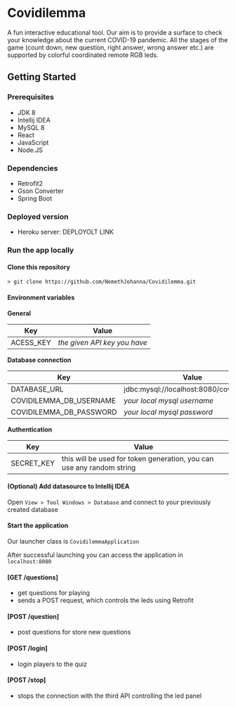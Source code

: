 # Covidilemma

A fun interactive educational tool. 
Our aim is to provide a surface to check your knowledge about the current COVID-19 pandemic.
All the stages of the game (count down, new question, right answer, wrong answer etc.) are supported by colorful coordinated remote RGB leds.

## Getting Started

### Prerequisites

 * JDK 8
 * Intellij IDEA
 * MySQL 8
 * React
 * JavaScript
 * Node.JS
 
 ### Dependencies
 
  * Retrofit2
  * Gson Converter
  * Spring Boot	
  
 ### Deployed version
  
  - Heroku server: DEPLOYOLT LINK
 
 
### Run the app locally

#### Clone this repository

```
> git clone https://github.com/NemethJohanna/Covidilemma.git
```
 
#### Environment variables

**General**
 
| Key | Value |
| --- | ----- | 
|ACESS_KEY | *the given API key you have* |

**Database connection**

| Key | Value |
| --- | ----- |
|DATABASE_URL | jdbc:mysql://localhost:8080/covidilemma|
|COVIDILEMMA_DB_USERNAME | *your local mysql username* |
|COVIDILEMMA_DB_PASSWORD | *your local mysql password* |

**Authentication**

| Key | Value |
| --- | ----- | 
|SECRET_KEY | this will be used for token generation, you can use any random string |
 

#### (Optional) Add datasource to Intellij IDEA

Open `View > Tool Windows > Database` and connect to your previously created database

#### Start the application

Our launcher class is `CovidilemmaApplication`

After successful launching you can access the application in `localhost:8080`

#### [GET /questions]
- get questions for playing
- sends a POST request, which controls the leds using Retrofit

#### [POST /question]
- post questions for store new questions

#### [POST /login]
- login players to the quiz

#### [POST /stop]
- stops the connection with the third API controlling the led panel